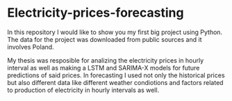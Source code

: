 # Electricity-prices-forecasting

In this repository I would like to show you my first big project using Python. The data for the project was downloaded from public sources and it involves Poland. 

My thesis was resposible for analizing the electricity prices in hourly interval as well as making a LSTM and SARIMA-X models for future predictions of said prices. In forecasting I used not only the historical prices but also different data like different weather condiotions and factors related to production of electricity in hourly intervals as well.
